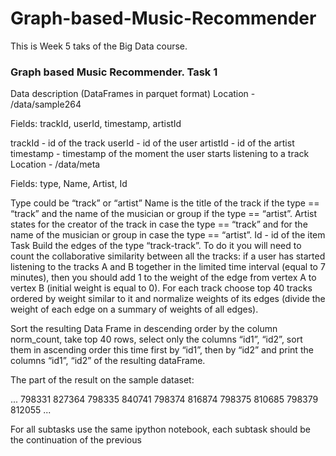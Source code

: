 # Graph-based-Music-Recommender

This is Week 5 taks of the Big Data course.

<H3>Graph based Music Recommender. Task 1</H3>
Data description (DataFrames in parquet format)
Location - /data/sample264

Fields: trackId, userId, timestamp, artistId

trackId - id of the track
userId - id of the user
artistId - id of the artist
timestamp - timestamp of the moment the user starts listening to a track
Location - /data/meta

Fields: type, Name, Artist, Id

Type could be “track” or “artist”
Name is the title of the track if the type == “track” and the name of the musician or group if the type == “artist”.
Artist states for the creator of the track in case the type == “track” and for the name of the musician or group in case the type == “artist”.
Id - id of the item
Task
Build the edges of the type “track-track”. To do it you will need to count the collaborative similarity between all the tracks: if a user has started listening to the tracks A and B together in the limited time interval (equal to 7 minutes), then you should add 1 to the weight of the edge from vertex A to vertex B (initial weight is equal to 0). For each track choose top 40 tracks ordered by weight similar to it and normalize weights of its edges (divide the weight of each edge on a summary of weights of all edges).

Sort the resulting Data Frame in descending order by the column norm_count, take top 40 rows, select only the columns “id1”, “id2”, sort them in ascending order this time first by “id1”, then by “id2” and print the columns “id1”, “id2” of the resulting dataFrame.

The part of the result on the sample dataset:

...
798331 827364
798335 840741
798374 816874
798375 810685
798379 812055
...

For all subtasks use the same ipython notebook, each subtask should be the continuation of the previous

